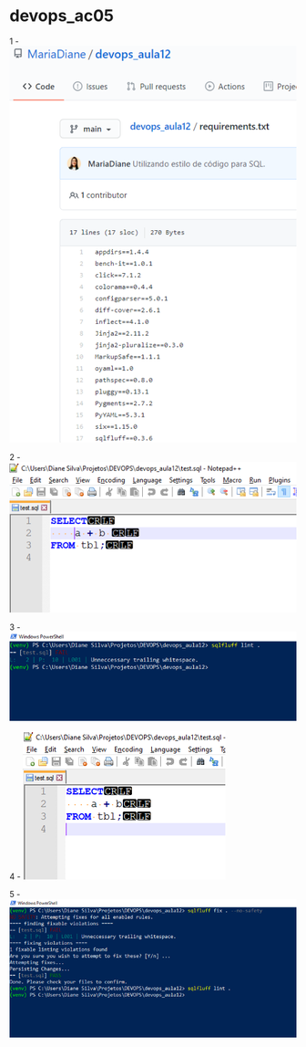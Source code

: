 # devops_ac05

1 - 
![alt](https://raw.githubusercontent.com/mariadiane/devops_ac05/main/print01.PNG)

2 - 
![alt](https://raw.githubusercontent.com/mariadiane/devops_ac05/main/print02.PNG)

3 - 
![alt](https://raw.githubusercontent.com/mariadiane/devops_ac05/main/print03.PNG)

4 - 
![alt](https://raw.githubusercontent.com/mariadiane/devops_ac05/main/print04.PNG)

5 - 
![alt](https://raw.githubusercontent.com/mariadiane/devops_ac05/main/print05.PNG)
